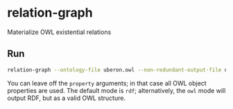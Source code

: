 # relation-graph

Materialize OWL existential relations

## Run

```bash
relation-graph --ontology-file uberon.owl --non-redundant-output-file nonredundant.ttl --redundant-output-file redundant.ttl --mode rdf --property 'http://purl.obolibrary.org/obo/BFO_0000050' --property 'http://purl.obolibrary.org/obo/BFO_0000051'
```

You can leave off the `property` arguments; in that case all OWL object properties are used. The default mode is `rdf`; alternatively, the `owl` mode will
output RDF, but as a valid OWL structure.

